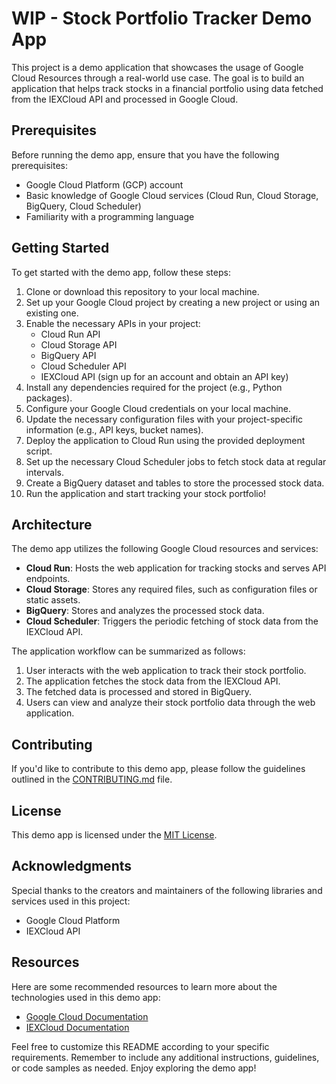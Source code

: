 # WIP - Stock Portfolio Tracker Demo App

This project is a demo application that showcases the usage of Google Cloud Resources through a real-world use case. The goal is to build an application that helps track stocks in a financial portfolio using data fetched from the IEXCloud API and processed in Google Cloud.

## Prerequisites

Before running the demo app, ensure that you have the following prerequisites:

- Google Cloud Platform (GCP) account
- Basic knowledge of Google Cloud services (Cloud Run, Cloud Storage, BigQuery, Cloud Scheduler)
- Familiarity with a programming language 

## Getting Started

To get started with the demo app, follow these steps:

1. Clone or download this repository to your local machine.
2. Set up your Google Cloud project by creating a new project or using an existing one.
3. Enable the necessary APIs in your project:
   - Cloud Run API
   - Cloud Storage API
   - BigQuery API
   - Cloud Scheduler API
   - IEXCloud API (sign up for an account and obtain an API key)
4. Install any dependencies required for the project (e.g., Python packages).
5. Configure your Google Cloud credentials on your local machine.
6. Update the necessary configuration files with your project-specific information (e.g., API keys, bucket names).
7. Deploy the application to Cloud Run using the provided deployment script.
8. Set up the necessary Cloud Scheduler jobs to fetch stock data at regular intervals.
9. Create a BigQuery dataset and tables to store the processed stock data.
10. Run the application and start tracking your stock portfolio!

## Architecture

The demo app utilizes the following Google Cloud resources and services:

- **Cloud Run**: Hosts the web application for tracking stocks and serves API endpoints.
- **Cloud Storage**: Stores any required files, such as configuration files or static assets.
- **BigQuery**: Stores and analyzes the processed stock data.
- **Cloud Scheduler**: Triggers the periodic fetching of stock data from the IEXCloud API.

The application workflow can be summarized as follows:

1. User interacts with the web application to track their stock portfolio.
2. The application fetches the stock data from the IEXCloud API.
3. The fetched data is processed and stored in BigQuery.
4. Users can view and analyze their stock portfolio data through the web application.

## Contributing

If you'd like to contribute to this demo app, please follow the guidelines outlined in the [CONTRIBUTING.md](CONTRIBUTING.md) file.

## License

This demo app is licensed under the [MIT License](LICENSE).

## Acknowledgments

Special thanks to the creators and maintainers of the following libraries and services used in this project:

- Google Cloud Platform
- IEXCloud API

## Resources

Here are some recommended resources to learn more about the technologies used in this demo app:

- [Google Cloud Documentation](https://cloud.google.com/docs)
- [IEXCloud Documentation](https://iexcloud.io/docs)

Feel free to customize this README according to your specific requirements. Remember to include any additional instructions, guidelines, or code samples as needed. Enjoy exploring the demo app!
